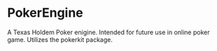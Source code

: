 # PokerEngine
A Texas Holdem Poker enigine. Intended for future use in online poker game. Utilizes the pokerkit package.
